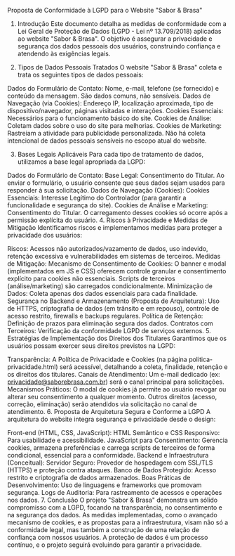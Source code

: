 Proposta de Conformidade à LGPD para o Website "Sabor & Brasa"
1. Introdução
Este documento detalha as medidas de conformidade com a Lei Geral de Proteção de Dados (LGPD - Lei nº 13.709/2018) aplicadas ao website "Sabor & Brasa". O objetivo é assegurar a privacidade e segurança dos dados pessoais dos usuários, construindo confiança e atendendo às exigências legais.

2. Tipos de Dados Pessoais Tratados
O website "Sabor & Brasa" coleta e trata os seguintes tipos de dados pessoais:

Dados do Formulário de Contato: Nome, e-mail, telefone (se fornecido) e conteúdo da mensagem. São dados comuns, não sensíveis.
Dados de Navegação (via Cookies): Endereço IP, localização aproximada, tipo de dispositivo/navegador, páginas visitadas e interações.
Cookies Essenciais: Necessários para o funcionamento básico do site.
Cookies de Análise: Coletam dados sobre o uso do site para melhorias.
Cookies de Marketing: Rastreiam a atividade para publicidade personalizada.
Não há coleta intencional de dados pessoais sensíveis no escopo atual do website.

3. Bases Legais Aplicáveis
Para cada tipo de tratamento de dados, utilizamos a base legal apropriada da LGPD:

Dados do Formulário de Contato:
Base Legal: Consentimento do Titular. Ao enviar o formulário, o usuário consente que seus dados sejam usados para responder à sua solicitação.
Dados de Navegação (Cookies):
Cookies Essenciais: Interesse Legítimo do Controlador (para garantir a funcionalidade e segurança do site).
Cookies de Análise e Marketing: Consentimento do Titular. O carregamento desses cookies só ocorre após a permissão explícita do usuário.
4. Riscos à Privacidade e Medidas de Mitigação
Identificamos riscos e implementamos medidas para proteger a privacidade dos usuários:

Riscos: Acessos não autorizados/vazamento de dados, uso indevido, retenção excessiva e vulnerabilidades em sistemas de terceiros.
Medidas de Mitigação:
Mecanismo de Consentimento de Cookies: O banner e modal (implementados em JS e CSS) oferecem controle granular e consentimento explícito para cookies não essenciais. Scripts de terceiros (análise/marketing) são carregados condicionalmente.
Minimização de Dados: Coleta apenas dos dados essenciais para cada finalidade.
Segurança no Backend e Armazenamento (Proposta de Arquitetura): Uso de HTTPS, criptografia de dados (em trânsito e em repouso), controle de acesso restrito, firewalls e backups regulares.
Política de Retenção: Definição de prazos para eliminação segura dos dados.
Contratos com Terceiros: Verificação da conformidade LGPD de serviços externos.
5. Estratégias de Implementação dos Direitos dos Titulares
Garantimos que os usuários possam exercer seus direitos previstos na LGPD:

Transparência: A Política de Privacidade e Cookies (na página politica-privacidade.html) será acessível, detalhando a coleta, finalidade, retenção e os direitos dos titulares.
Canais de Atendimento: Um e-mail dedicado (ex: privacidade@saborebrasa.com.br) será o canal principal para solicitações.
Mecanismos Práticos: O modal de cookies já permite ao usuário revogar ou alterar seu consentimento a qualquer momento. Outros direitos (acesso, correção, eliminação) serão atendidos via solicitação no canal de atendimento.
6. Proposta de Arquitetura Segura e Conforme a LGPD
A arquitetura do website integra segurança e privacidade desde o design:

Front-end (HTML, CSS, JavaScript):
HTML Semântico e CSS Responsivo: Para usabilidade e acessibilidade.
JavaScript para Consentimento: Gerencia cookies, armazena preferências e carrega scripts de terceiros de forma condicional, essencial para a conformidade.
Backend e Infraestrutura (Conceitual):
Servidor Seguro: Provedor de hospedagem com SSL/TLS (HTTPS) e proteção contra ataques.
Banco de Dados Protegido: Acesso restrito e criptografia de dados armazenados.
Boas Práticas de Desenvolvimento: Uso de linguagens e frameworks que promovam segurança.
Logs de Auditoria: Para rastreamento de acessos e operações nos dados.
7. Conclusão
O projeto "Sabor & Brasa" demonstra um sólido compromisso com a LGPD, focando na transparência, no consentimento e na segurança dos dados. As medidas implementadas, como o avançado mecanismo de cookies, e as propostas para a infraestrutura, visam não só a conformidade legal, mas também a construção de uma relação de confiança com nossos usuários. A proteção de dados é um processo contínuo, e o projeto seguirá evoluindo para garantir a privacidade.





